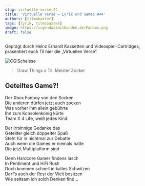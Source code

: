 ```yaml
---
slug: virtuelle-verse-44
title: 'Virtuelle Verse – Lyrik und Games #44'
authors: [tilmobaxter]
tags: [lyrik, tilmobaxter]
image: https://irgendwasmitkunden.de/Fanbox.png
draft: false
---
```


Geprägt durch Heinz Erhardt Kassetten und Videospiel-Cartridges, präsentiert euch Til hier die „Virtuellen Verse“.
<!--truncate-->

![CGIScheisse](https://irgendwasmitkunden.de/Fanbox.png)
> Draw Things x Til: Meister Zocker

## Geteiltes Game?!


Der Xbox Fanboy von den Socken  
Die anderen dürfen jetzt auch zocken  
Was vorher ihm allein gebührte  
Ihn zum Konsolenkönig kürte  
Team X 4 Life, weiß jedes Kind  
  
Der irrsinnige Gedanke das  
Geteilter gleich doppelter Spaß  
Steht für in nichtmal zur Debatte  
Auch wenn die Games er niemals hatte  
Die jetzt Multiplatform sind  
  
Denn Hardcore Gamer findens lasch  
In Pentiment und HiFi Rush  
Doch kommen schnell in kaltes Schwitzen  
Darf’s auch der Rest der Welt besitzen  
Wie seltsam ich solch Denken find…    



